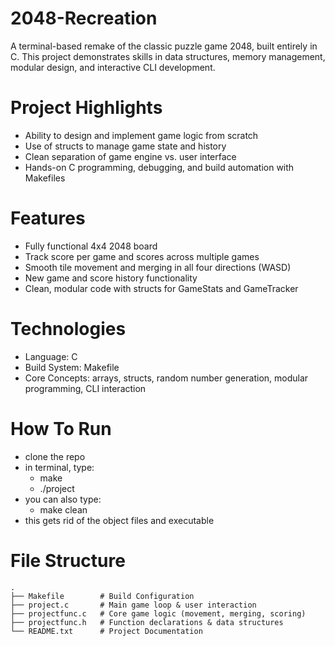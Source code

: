 # 2048-Recreation
A terminal-based remake of the classic puzzle game 2048, built entirely in C.
This project demonstrates skills in data structures, memory management, modular design, and interactive CLI development.

# Project Highlights
- Ability to design and implement game logic from scratch
- Use of structs to manage game state and history
- Clean separation of game engine vs. user interface
- Hands-on C programming, debugging, and build automation with Makefiles

# Features
- Fully functional 4x4 2048 board
- Track score per game and scores across multiple games
- Smooth tile movement and merging in all four directions (WASD)
- New game and score history functionality
- Clean, modular code with structs for GameStats and GameTracker

# Technologies
- Language: C
- Build System: Makefile
- Core Concepts: arrays, structs, random number generation, modular programming, CLI interaction

# How To Run
- clone the repo
- in terminal, type:
  - make
  - ./project
- you can also type:
  - make clean
- this gets rid of the object files and executable

# File Structure
```
.
├── Makefile        # Build Configuration
├── project.c       # Main game loop & user interaction
├── projectfunc.c   # Core game logic (movement, merging, scoring)
├── projectfunc.h   # Function declarations & data structures
└── README.txt      # Project Documentation
```


